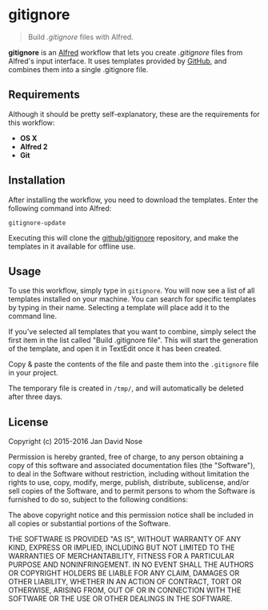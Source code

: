 # gitignore
> Build _.gitignore_ files with Alfred.

**gitignore** is an [Alfred](https://www.alfredapp.com) workflow that lets you
create _.gitignore_ files from Alfred's input interface. It uses templates
provided by [GitHub](https://github.com), and combines them into a single
.gitignore file.

## Requirements

Although it should be pretty self-explanatory, these are the requirements for
this workflow:

- **OS X**
- **Alfred 2**
- **Git**

## Installation

After installing the workflow, you need to download the templates. Enter the
following command into Alfred:

```
gitignore-update
```

Executing this will clone the [github/gitignore](https://github.com/github/gitignore)
repository, and make the templates in it available for offline use.

## Usage

To use this workflow, simply type in `gitignore`. You will now see a list of all
templates installed on your machine. You can search for specific templates by
typing in their name. Selecting a template will place add it to the command
line.

If you've selected all templates that you want to combine, simply select the
first item in the list called "Build .gitignore file". This will start the
generation of the template, and open it in TextEdit once it has been created.

Copy & paste the contents of the file and paste them into the `.gitignore` file
in your project.

The temporary file is created in `/tmp/`, and will automatically be deleted
after three days.

## License

Copyright (c) 2015-2016 Jan David Nose

Permission is hereby granted, free of charge, to any person obtaining a copy
of this software and associated documentation files (the "Software"), to deal
in the Software without restriction, including without limitation the rights
to use, copy, modify, merge, publish, distribute, sublicense, and/or sell
copies of the Software, and to permit persons to whom the Software is
furnished to do so, subject to the following conditions:

The above copyright notice and this permission notice shall be included in
all copies or substantial portions of the Software.

THE SOFTWARE IS PROVIDED "AS IS", WITHOUT WARRANTY OF ANY KIND, EXPRESS OR
IMPLIED, INCLUDING BUT NOT LIMITED TO THE WARRANTIES OF MERCHANTABILITY,
FITNESS FOR A PARTICULAR PURPOSE AND NONINFRINGEMENT. IN NO EVENT SHALL THE
AUTHORS OR COPYRIGHT HOLDERS BE LIABLE FOR ANY CLAIM, DAMAGES OR OTHER
LIABILITY, WHETHER IN AN ACTION OF CONTRACT, TORT OR OTHERWISE, ARISING FROM,
OUT OF OR IN CONNECTION WITH THE SOFTWARE OR THE USE OR OTHER DEALINGS IN
THE SOFTWARE.
